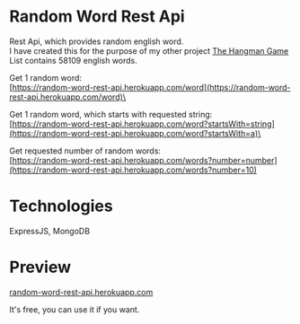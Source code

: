 # Random Word Rest Api
Rest Api, which provides random english word.\
I have created this for the purpose of my other project [The Hangman Game](https://github.com/Damiant94/The-Hangman-Game)\
List contains 58109 english words.

Get 1 random word:\
[https://random-word-rest-api.herokuapp.com/word](https://random-word-rest-api.herokuapp.com/word)\

Get 1 random word, which starts with requested string:\
[https://random-word-rest-api.herokuapp.com/word?startsWith=string](https://random-word-rest-api.herokuapp.com/word?startsWith=a)\

Get requested number of random words:\
[https://random-word-rest-api.herokuapp.com/words?number=number](https://random-word-rest-api.herokuapp.com/words?number=10)

# Technologies
ExpressJS, MongoDB

# Preview
[random-word-rest-api.herokuapp.com](https://random-word-rest-api.herokuapp.com)

It's free, you can use it if you want.
